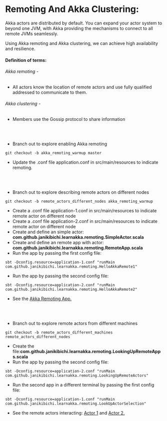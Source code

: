 # Remoting And Akka Clustering:

Akka actors are distributed by default. You can expand your actor system to beyond one JVM, with Akka providing the mechanisms to connect to all remote JVMs seamlessly.

Using Akka remoting and Akka clustering, we can achieve high availability and resilience.

#### Definition of terms:
###### Akka remoting -
- All actors know the location of remote actors and use fully qualified addressed to communicate to them.
###### Akka clustering -
- Members use the Gossip protocol to share information

<br><br>
- Branch out to explore enabling Akka remoting
````
git checkout -b akka_remoting_warmup master
````
- Update the .conf file application.conf in src/main/resources to indicate remoting.

<br><br>
- Branch out to explore describing remote actors on different nodes
````
git checkout -b remote_actors_different_nodes akka_remoting_warmup 
````
- Create a .conf file application-1.conf in src/main/resources to indicate remote actor on different node
- Create a .conf file application-2.conf in src/main/resources to indicate remote actor on different node
- Create and define an simple actor: <b>com.github.janikibichi.learnakka.remoting.SimpleActor.scala</b>
- Create and define an remote app with actor: <b>com.github.janikibichi.learnakka.remoting.RemoteApp.scala</b>
- Run the app by passing the first config file:
````
sbt -Dconfig.resource=application-1.conf "runMain com.github.janikibichi.learnakka.remoting.HelloAkkaRemote1"
````
- Run the app by passing the second config file:
````
sbt -Dconfig.resource=application-2.conf "runMain com.github.janikibichi.learnakka.remoting.HelloAkkaRemote2"
````
- See the [Akka Remoting App.](https://asciinema.org/a/tlvIp1MqAQZgykHOOzv6aXsbO)

<br><br>
- Branch out to explore remote actors from different machines
````
git checkout -b remote_actors_different_machines remote_actors_different_nodes
````
- Create the file:<b>com.github.janikibichi.learnakka.remoting.LookingUpRemoteApps.scala</b>
- Run the app by passing the second config file:
````
sbt -Dconfig.resource=application-2.conf "runMain com.github.janikibichi.learnakka.remoting.LookingUpRemoteActors"
````
- Run the second app in a different terminal by passing the first config file:
````
sbt -Dconfig.resource=application-1.conf "runMain com.github.janikibichi.learnakka.remoting.LookUpActorSelection"
````
- See the remote actors interacting: [Actor 1](https://asciinema.org/a/A4CAYNbOLYWyOYZgSxz1RpnkX) 
and [Actor 2.](https://asciinema.org/a/oIPCnTJa825EQCWWeH5Lnr3np)

